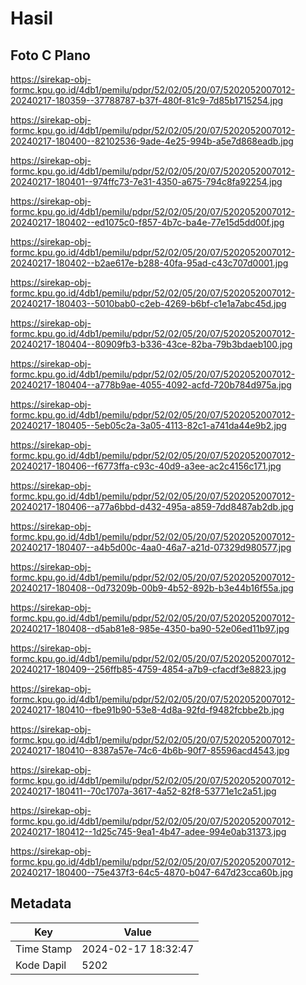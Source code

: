 # Hasil

## Foto C Plano

https://sirekap-obj-formc.kpu.go.id/4db1/pemilu/pdpr/52/02/05/20/07/5202052007012-20240217-180359--37788787-b37f-480f-81c9-7d85b1715254.jpg

https://sirekap-obj-formc.kpu.go.id/4db1/pemilu/pdpr/52/02/05/20/07/5202052007012-20240217-180400--82102536-9ade-4e25-994b-a5e7d868eadb.jpg

https://sirekap-obj-formc.kpu.go.id/4db1/pemilu/pdpr/52/02/05/20/07/5202052007012-20240217-180401--974ffc73-7e31-4350-a675-794c8fa92254.jpg

https://sirekap-obj-formc.kpu.go.id/4db1/pemilu/pdpr/52/02/05/20/07/5202052007012-20240217-180402--ed1075c0-f857-4b7c-ba4e-77e15d5dd00f.jpg

https://sirekap-obj-formc.kpu.go.id/4db1/pemilu/pdpr/52/02/05/20/07/5202052007012-20240217-180402--b2ae617e-b288-40fa-95ad-c43c707d0001.jpg

https://sirekap-obj-formc.kpu.go.id/4db1/pemilu/pdpr/52/02/05/20/07/5202052007012-20240217-180403--5010bab0-c2eb-4269-b6bf-c1e1a7abc45d.jpg

https://sirekap-obj-formc.kpu.go.id/4db1/pemilu/pdpr/52/02/05/20/07/5202052007012-20240217-180404--80909fb3-b336-43ce-82ba-79b3bdaeb100.jpg

https://sirekap-obj-formc.kpu.go.id/4db1/pemilu/pdpr/52/02/05/20/07/5202052007012-20240217-180404--a778b9ae-4055-4092-acfd-720b784d975a.jpg

https://sirekap-obj-formc.kpu.go.id/4db1/pemilu/pdpr/52/02/05/20/07/5202052007012-20240217-180405--5eb05c2a-3a05-4113-82c1-a741da44e9b2.jpg

https://sirekap-obj-formc.kpu.go.id/4db1/pemilu/pdpr/52/02/05/20/07/5202052007012-20240217-180406--f6773ffa-c93c-40d9-a3ee-ac2c4156c171.jpg

https://sirekap-obj-formc.kpu.go.id/4db1/pemilu/pdpr/52/02/05/20/07/5202052007012-20240217-180406--a77a6bbd-d432-495a-a859-7dd8487ab2db.jpg

https://sirekap-obj-formc.kpu.go.id/4db1/pemilu/pdpr/52/02/05/20/07/5202052007012-20240217-180407--a4b5d00c-4aa0-46a7-a21d-07329d980577.jpg

https://sirekap-obj-formc.kpu.go.id/4db1/pemilu/pdpr/52/02/05/20/07/5202052007012-20240217-180408--0d73209b-00b9-4b52-892b-b3e44b16f55a.jpg

https://sirekap-obj-formc.kpu.go.id/4db1/pemilu/pdpr/52/02/05/20/07/5202052007012-20240217-180408--d5ab81e8-985e-4350-ba90-52e06ed11b97.jpg

https://sirekap-obj-formc.kpu.go.id/4db1/pemilu/pdpr/52/02/05/20/07/5202052007012-20240217-180409--256ffb85-4759-4854-a7b9-cfacdf3e8823.jpg

https://sirekap-obj-formc.kpu.go.id/4db1/pemilu/pdpr/52/02/05/20/07/5202052007012-20240217-180410--fbe91b90-53e8-4d8a-92fd-f9482fcbbe2b.jpg

https://sirekap-obj-formc.kpu.go.id/4db1/pemilu/pdpr/52/02/05/20/07/5202052007012-20240217-180410--8387a57e-74c6-4b6b-90f7-85596acd4543.jpg

https://sirekap-obj-formc.kpu.go.id/4db1/pemilu/pdpr/52/02/05/20/07/5202052007012-20240217-180411--70c1707a-3617-4a52-82f8-53771e1c2a51.jpg

https://sirekap-obj-formc.kpu.go.id/4db1/pemilu/pdpr/52/02/05/20/07/5202052007012-20240217-180412--1d25c745-9ea1-4b47-adee-994e0ab31373.jpg

https://sirekap-obj-formc.kpu.go.id/4db1/pemilu/pdpr/52/02/05/20/07/5202052007012-20240217-180400--75e437f3-64c5-4870-b047-647d23cca60b.jpg


## Metadata

| Key        | Value               |
| ---------- | ------------------- |
| Time Stamp | 2024-02-17 18:32:47 |
| Kode Dapil | 5202                |



